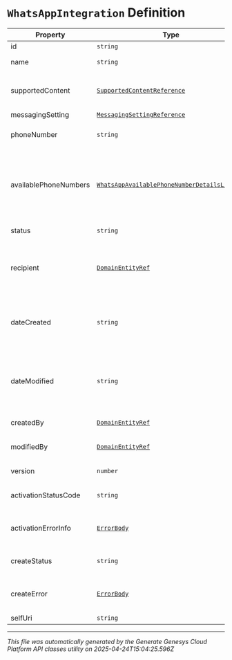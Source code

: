 # `WhatsAppIntegration` Definition

| Property | Type | Required | Description |
|----------|------|----------|-------------|
| id | `string` | Yes | A unique Integration Id. |
| name | `string` | Yes | The name of the WhatsApp integration. |
| supportedContent | [`SupportedContentReference`](supportedcontentreference-definition.md) | No | Defines the SupportedContent profile configured for an integration |
| messagingSetting | [`MessagingSettingReference`](messagingsettingreference-definition.md) | No |  |
| phoneNumber | `string` | Yes | The phone number associated to the WhatsApp integration. |
| availablePhoneNumbers | [`WhatsAppAvailablePhoneNumberDetailsListing`](whatsappavailablephonenumberdetailslisting-definition.md) | No | The list of available WhatsApp phone numbers for this account. Please select one phone number from this list to use with the created integration. |
| status | `string` | No | The status of the WhatsApp Integration |
| recipient | [`DomainEntityRef`](domainentityref-definition.md) | No | The recipient associated to the WhatsApp Integration. This recipient is used to associate a flow to an integration |
| dateCreated | `string` | No | Date this Integration was created. Date time is represented as an ISO-8601 string. For example: yyyy-MM-ddTHH:mm:ss[.mmm]Z |
| dateModified | `string` | No | Date this Integration was last modified. Date time is represented as an ISO-8601 string. For example: yyyy-MM-ddTHH:mm:ss[.mmm]Z |
| createdBy | [`DomainEntityRef`](domainentityref-definition.md) | No | User reference that created this Integration |
| modifiedBy | [`DomainEntityRef`](domainentityref-definition.md) | No | User reference that last modified this Integration |
| version | `number` | Yes | Version number required for updates. |
| activationStatusCode | `string` | No | The status code of WhatsApp Integration activation process |
| activationErrorInfo | [`ErrorBody`](errorbody-definition.md) | No | The error information of WhatsApp Integration activation process |
| createStatus | `string` | No | Status of asynchronous create operation |
| createError | [`ErrorBody`](errorbody-definition.md) | No | Error information returned, if createStatus is set to Error |
| selfUri | `string` | No | The URI for this object |

---

*This file was automatically generated by the Generate Genesys Cloud Platform API classes utility on 2025-04-24T15:04:25.596Z*